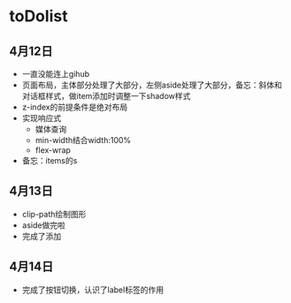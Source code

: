 # toDolist

## 4月12日

- 一直没能连上gihub
- 页面布局，主体部分处理了大部分，左侧aside处理了大部分，备忘：斜体和对话框样式，做item添加时调整一下shadow样式
- z-index的前提条件是绝对布局
- 实现响应式
  - 媒体查询
  - min-width结合width:100%
  - flex-wrap
- 备忘：items的s

## 4月13日

- clip-path绘制图形
- aside做完啦
- 完成了添加

## 4月14日

- 完成了按钮切换，认识了label标签的作用


